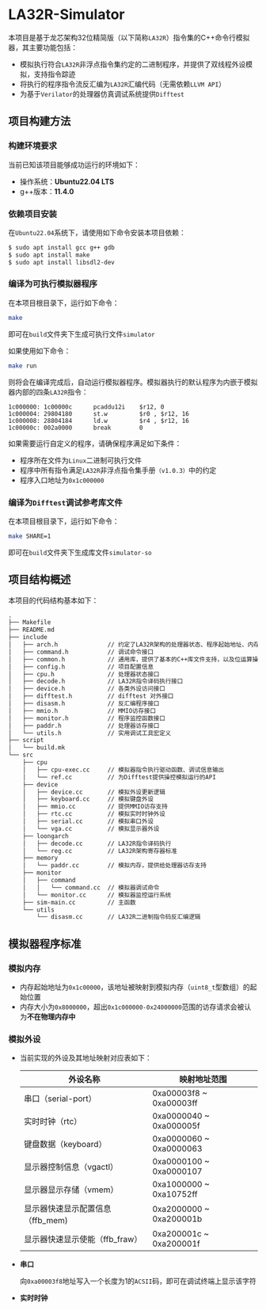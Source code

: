 # LA32R-Simulator
本项目是基于龙芯架构32位精简版（以下简称`LA32R`）指令集的C++命令行模拟器，其主要功能包括：

* 模拟执行符合`LA32R`非浮点指令集约定的二进制程序，并提供了双线程外设模拟，支持指令踪迹
* 将执行的程序指令流反汇编为`LA32R`汇编代码（无需依赖`LLVM API`）
* 为基于`Verilator`的处理器仿真调试系统提供`Difftest`



## 项目构建方法

### 构建环境要求

当前已知该项目能够成功运行的环境如下：

* 操作系统：**Ubuntu22.04 LTS**
* g++版本：**11.4.0**

### 依赖项目安装

在`Ubuntu22.04`系统下，请使用如下命令安装本项目依赖：

```bash
$ sudo apt install gcc g++ gdb
$ sudo apt install make
$ sudo apt install libsdl2-dev
```

### 编译为可执行模拟器程序

在本项目根目录下，运行如下命令：

```bash
make
```

即可在`build`文件夹下生成可执行文件`simulator`

如果使用如下命令：

```bash
make run
```

则将会在编译完成后，自动运行模拟器程序。模拟器执行的默认程序为内嵌于模拟器内部的四条`LA32R`指令：

```assembly
1c000000: 1c00000c      pcaddu12i    $r12, 0
1c000004: 29804180      st.w         $r0 , $r12, 16
1c000008: 28804184      ld.w         $r4 , $r12, 16
1c00000c: 002a0000      break        0
```

如果需要运行自定义的程序，请确保程序满足如下条件：

* 程序所在文件为`Linux`二进制可执行文件
* 程序中所有指令满足`LA32R`非浮点指令集手册`（v1.0.3）`中的约定
* 程序入口地址为`0x1c000000`

### 编译为`Difftest`调试参考库文件

在本项目根目录下，运行如下命令：
```bash
make SHARE=1
```

即可在`build`文件夹下生成库文件`simulator-so`



## 项目结构概述

本项目的代码结构基本如下：
```tex
.
├── Makefile
├── README.md
├── include				
│   ├── arch.h				// 约定了LA32R架构的处理器状态、程序起始地址、内存大小等信息
│   ├── command.h			// 调试命令接口
│   ├── common.h			// 通用库，提供了基本的C++库文件支持，以及位运算操作、取变量指定位操作的宏定义
│   ├── config.h			// 项目配置信息
│   ├── cpu.h				// 处理器状态接口
│   ├── decode.h			// LA32R指令译码执行接口
│   ├── device.h			// 各类外设访问接口
│   ├── difftest.h			// difftest 对外接口
│   ├── disasm.h			// 反汇编程序接口
│   ├── mmio.h				// MMIO访存接口
│   ├── monitor.h			// 程序监控函数接口
│   ├── paddr.h				// 处理器访存接口
│   └── utils.h				// 实用调试工具宏定义
├── script
│   └── build.mk
└── src
    ├── cpu
    │   ├── cpu-exec.cc		// 模拟器指令执行驱动函数、调试信息输出
    │   └── ref.cc			// 为Difftest提供操控模拟运行的API
    ├── device
    │   ├── device.cc		// 模拟外设更新逻辑
    │   ├── keyboard.cc		// 模拟键盘外设
    │   ├── mmio.cc			// 提供MMIO访存支持
    │   ├── rtc.cc			// 模拟实时时钟外设	
    │   ├── serial.cc		// 模拟串口外设	
    │   └── vga.cc			// 模拟显示器外设
    ├── loongarch
    │   ├── decode.cc		// LA32R指令译码执行
    │   └── reg.cc			// LA32R架构寄存器标准
    ├── memory
    │   └── paddr.cc		// 模拟内存，提供给处理器访存支持
    ├── monitor
    │   ├── command
    │   │   └── command.cc	// 模拟器调试命令
    │   └── monitor.cc		// 模拟器监控运行系统
    ├── sim-main.cc			// 主函数
    └── utils
        └── disasm.cc		// LA32R二进制指令码反汇编逻辑
```



## 模拟器程序标准

### 模拟内存

* 内存起始地址为`0x1c00000`，该地址被映射到模拟内存（`uint8_t`型数组）的起始位置
* 内存大小为`0x8000000`，超出`0x1c000000-0x24000000`范围的访存请求会被认为**不在物理内存中**

### 模拟外设

* 当前实现的外设及其地址映射对应表如下：

  | 外设名称                         | 映射地址范围            |
  | -------------------------------- | ----------------------- |
  | 串口（serial-port）              | 0xa00003f8 ~ 0xa00003ff |
  | 实时时钟（rtc）                  | 0xa0000040 ~ 0xa000005f |
  | 键盘数据（keyboard）             | 0xa0000060 ~ 0xa0000063 |
  | 显示器控制信息（vgactl）         | 0xa0000100 ~ 0xa0000107 |
  | 显示器显示存储（vmem）           | 0xa1000000 ~ 0xa10752ff |
  | 显示器快速显示配置信息（ffb_mem) | 0xa2000000 ~ 0xa200001b |
  | 显示器快速显示使能（ffb_fraw）   | 0xa200001c ~ 0xa200001f |

* **串口**

  向`0xa00003f8`地址写入一个长度为1的`ACSII`码，即可在调试终端上显示该字符

* **实时时钟**
